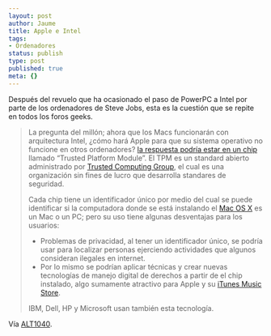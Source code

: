 ```yaml
---
layout: post
author: Jaume
title: Apple e Intel
tags:
- Ordenadores
status: publish
type: post
published: true
meta: {}
---
```

Después del revuelo que ha ocasionado el paso de PowerPC a Intel por parte de los ordenadores de Steve Jobs, esta es la cuestión que se repite en todos los foros geeks.

>La pregunta del millón; ahora que los Macs funcionarán con arquitectura Intel, ¿cómo hará Apple para que su sistema operativo no funcione en otros ordenadores? <a href="http://www.vnunet.com/vnunet/news/2137787/security-chip-block-non-macs">la respuesta podría estar en un chip</a> llamado &#8220;Trusted Platform Module&#8221;. El TPM es un standard abierto administrado por <a href="https://www.trustedcomputinggroup.org/home">Trusted Computing Group</a>, el cual es una organización sin fines de lucro que desarrolla standares de seguridad.  
>
>Cada chip tiene un identificador único por medio del cual se puede identificar si la computadora donde se está instalando el <a href="http://apple.com/macosx">Mac OS X</a> es un Mac o un PC; pero su uso tiene algunas desventajas para los usuarios:  
>
> - Problemas de privacidad, al tener un identificador único, se podría usar para localizar personas ejerciendo actividades que algunos consideran ilegales en internet.  
> - Por lo mismo se podrían aplicar técnicas y crear nuevas tecnologías de manejo digital de derechos a partir de el chip instalado, algo sumamente atractivo para Apple y su <a href="http://apple.com/itunes">iTunes Music Store</a>.  
>
>IBM, Dell, HP y Microsoft usan también esta tecnología.

Vía <a href="http://www.alt1040.com">ALT1040</a>.
